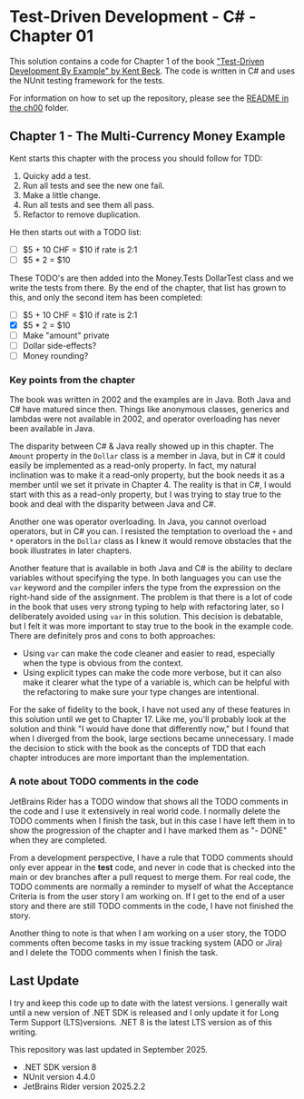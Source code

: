 # Test-Driven Development - C# - Chapter 01

This solution contains a code for Chapter 1 of the book ["Test-Driven Development By Example" by 
Kent Beck](https://a.co/d/1sr05eT). The code is written in C# and uses the NUnit testing framework for the tests.

For information on how to set up the repository, please see the [README in the ch00](../ch00/README.md) folder.

## Chapter 1 - The Multi-Currency Money Example
Kent starts this chapter with the process you should follow for TDD:
1. Quicky add a test.
2. Run all tests and see the new one fail.
3. Make a little change.
4. Run all tests and see them all pass.
5. Refactor to remove duplication.

He then starts out with a TODO list:
- [ ] \$5 + 10 CHF = $10 if rate is 2:1
- [ ] \$5 * 2 = $10

These TODO's are then added into the Money.Tests DollarTest class and we write the tests from there.
By the end of the chapter, that list has grown to this, and only the second item has been completed:
- [ ] \$5 + 10 CHF = $10 if rate is 2:1
- [x] \$5 * 2 = $10
- [ ] Make "amount" private
- [ ] Dollar side-effects?
- [ ] Money rounding?

### Key points from the chapter
The book was written in 2002 and the examples are in Java. Both Java and C# have matured since then. Things like
anonymous classes, generics and lambdas were not available in 2002, and operator overloading has never been available
in Java.

The disparity between C# & Java really showed up in this chapter. The `Amount` property in the `Dollar` class is a
member in Java, but in C# it could easily be implemented as a read-only property. In fact, my natural inclination was
to make it a read-only property, but the book needs it as a member until we set it private in Chapter 4. The reality
is that in C#, I would start with this as a read-only property, but I was trying to stay true to the book and deal with
the disparity between Java and C#.

Another one was operator overloading. In Java, you cannot overload operators, but in C# you can. I resisted the
temptation to overload the `+` and `*` operators in the `Dollar` class as I knew it would remove obstacles that the
book illustrates in later chapters.

Another feature that is available in both Java and C# is the ability to declare variables without specifying the type. 
In both languages you can use the `var` keyword and the compiler infers the type from the expression on the right-hand 
side of the assignment. The problem is that there is a lot of code in the book that uses very strong typing to help with 
refactoring later, so I deliberately avoided using `var` in this solution. This decision is debatable, but I felt it was 
more important to stay true to the book in the example code. There are definitely pros and cons to both approaches:
- Using `var` can make the code cleaner and easier to read, especially when the type is obvious from the context.
- Using explicit types can make the code more verbose, but it can also make it clearer what the type of a variable is,
which can be helpful with the refactoring to make sure your type changes are intentional.

For the sake of fidelity to the book, I have not used any of these features in this solution until we get to
Chapter 17. Like me, you'll probably look at the solution and think "I would have done that differently now," but I
found that when I diverged from the book, large sections became unnecessary. I made the decision to stick with the book
as the concepts of TDD that each chapter introduces are more important than the implementation.

### A note about TODO comments in the code
JetBrains Rider has a TODO window that shows all the TODO comments in the code and I use it extensively in real world 
code. I normally delete the TODO comments when I finish the task, but in this case I have left them in to show the
progression of the chapter and I have marked them as "- DONE" when they are completed.

From a development perspective, I have a rule that TODO comments should only ever appear in the **test** code, and never in
code that is checked into the main or dev branches after a pull request to merge them. For real code, the TODO comments
are normally a reminder to myself of what the Acceptance Criteria is from the user story I am working on. If I get to the
end of a user story and there are still TODO comments in the code, I have not finished the story.

Another thing to note is that when I am working on a user story, the TODO comments often become tasks in my issue 
tracking system (ADO or Jira) and I delete the TODO comments when I finish the task.

## Last Update
I try and keep this code up to date with the latest versions. I generally wait until a new version of .NET SDK is 
released and I only update it for Long Term Support (LTS)versions. .NET 8 is the latest LTS version as of this writing.

This repository was last updated in September 2025.
- .NET SDK version 8
- NUnit version 4.4.0
- JetBrains Rider version 2025.2.2